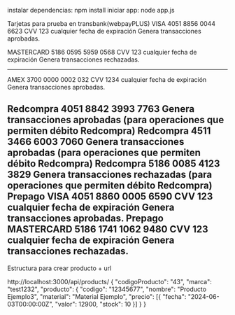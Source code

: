instalar dependencias: npm install
iniciar app: node app.js

Tarjetas para prueba en transbank(webpayPLUS)
VISA	4051 8856 0044 6623
CVV 123
cualquier fecha de expiración	Genera transacciones aprobadas.

MASTERCARD	5186 0595 5959 0568
CVV 123
cualquier fecha de expiración	Genera transacciones rechazadas.

-------------------------------------
AMEX	3700 0000 0002 032
CVV 1234
cualquier fecha de expiración	Genera transacciones aprobadas.


Redcompra	4051 8842 3993 7763	Genera transacciones aprobadas (para operaciones que permiten débito Redcompra)
Redcompra	4511 3466 6003 7060	Genera transacciones aprobadas (para operaciones que permiten débito Redcompra)
Redcompra	5186 0085 4123 3829	Genera transacciones rechazadas (para operaciones que permiten débito Redcompra)
Prepago VISA	4051 8860 0005 6590
CVV 123
cualquier fecha de expiración	Genera transacciones aprobadas.
Prepago MASTERCARD	5186 1741 1062 9480
CVV 123
cualquier fecha de expiración	Genera transacciones rechazadas.
-------------------------------------

Estructura para crear producto + url

http://localhost:3000/api/products/
{
    "codigoProducto": "43",
    "marca": "test1232",
    "producto": {
        "codigo": "12345677",
        "nombre": "Producto Ejemplo3",
        "material": "Material Ejemplo",
        "precio": [{
            "fecha": "2024-06-03T00:00:00Z",
            "valor": 12900,
            "stock": 10
        }]
    }
}